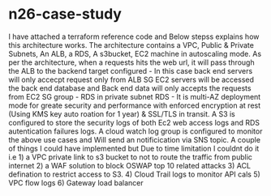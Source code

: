 # n26-case-study
I have attached a terraform reference code and Below stepss explains how this architecture works.
The architecture contains a VPC, Public & Private Subnets, An ALB, a RDS, A s3bucket, EC2 machine in autoscaling mode.
As per the architecture, when a requests hits the web url, it will pass through the ALB to the backend target configured - In this case back end servers will only accecpt request only from ALB SG
EC2 servers will be accessed the back end database and Back end data will only accepts the requests from EC2 SG group - RDS in private subnet
RDS - It is multi-AZ deployment mode for greate security and performance with enforced encryption at rest (Using KMS key auto roation for 1 year) & SSL/TLS in transit.
A S3 is configured to store the security logs of both Ec2 web access logs and RDS autentication failures logs.
A cloud watch log group is configured to monitor the above use cases and Will send an notificication via SNS topic.
A couple of things I could have implemented but Due to time limitation I couldnt do it i.e 1) a VPC private link to s3 bucket to not to route the traffic from public internet 2) a WAF solution to block OSWAP top 10 related attacks 3) ACL defination to restrict access to S3. 4) Cloud Trail logs to monitor API cals 5) VPC flow logs 6) Gateway load balancer 
